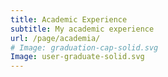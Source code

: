 ```yaml
---
title: Academic Experience
subtitle: My academic experience
url: /page/academia/
# Image: graduation-cap-solid.svg
Image: user-graduate-solid.svg
---
```

